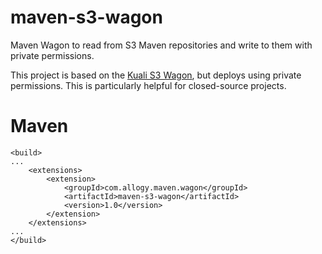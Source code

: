 maven-s3-wagon
==============

Maven Wagon to read from S3 Maven repositories and write to them with private permissions.

This project is based on the [Kuali S3 Wagon][kuali], but deploys using private permissions. This is particularly helpful for closed-source projects.

Maven
=====

    <build>
    ...
        <extensions>
            <extension>
                <groupId>com.allogy.maven.wagon</groupId>
                <artifactId>maven-s3-wagon</artifactId>
                <version>1.0</version>
            </extension>
        </extensions>
    ...
    </build>


[kuali]: https://github.com/jcaddel/maven-s3-wagon
